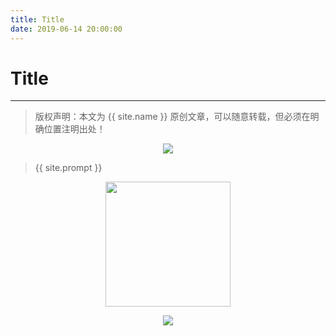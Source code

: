 ```yaml
---
title: Title
date: 2019-06-14 20:00:00
---
```

# Title
***
> 版权声明：本文为 {{ site.name }} 原创文章，可以随意转载，但必须在明确位置注明出处！



<div  align="center">
<img src="https://dlonng.com/images/xxx/xxx.png"/>
</div>

> {{ site.prompt }}

<div  align="center">
<img src="https://dlonng.com/images/wechart.jpg" width = "200" height = "200"/>


![](https://dlonng.oss-cn-shenzhen.aliyuncs.com/blog/dlonng_qrcode.jpg#pic_center)
